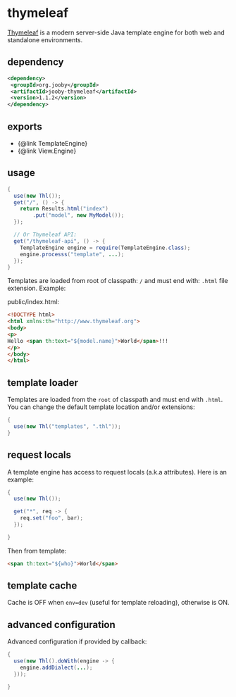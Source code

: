 # thymeleaf

<a href="http://www.thymeleaf.org">Thymeleaf</a> is a modern server-side Java template engine for both web and standalone environments.

## dependency

```xml
<dependency>
 <groupId>org.jooby</groupId>
 <artifactId>jooby-thymeleaf</artifactId>
 <version>1.1.2</version>
</dependency>
```

## exports

* {@link TemplateEngine} 
* {@link View.Engine} 

## usage

```java
{
  use(new Thl());
  get("/", () -> {
    return Results.html("index")
        .put("model", new MyModel());
  });

  // Or Thymeleaf API:
  get("/thymeleaf-api", () -> {
    TemplateEngine engine = require(TemplateEngine.class);
    engine.processs("template", ...);
  });
}
```

Templates are loaded from root of classpath: ```/``` and must end with: ```.html``` file extension. Example:

public/index.html:

```html
<!DOCTYPE html>
<html xmlns:th="http://www.thymeleaf.org">
<body>
<p>
Hello <span th:text="${model.name}">World</span>!!!
</p>
</body>
</html>
```

## template loader

Templates are loaded from the ```root``` of classpath and must end with ```.html```. You can change the default template location and/or extensions:

```java
{
  use(new Thl("templates", ".thl"));
}
```

## request locals

A template engine has access to request locals (a.k.a attributes). Here is an example:

```java
{
  use(new Thl());

  get("*", req -> {
    req.set("foo", bar);
  });

}
```

Then from template:

```html
<span th:text="${who}">World</span>
```

## template cache

Cache is OFF when ```env=dev``` (useful for template reloading), otherwise is ON.

## advanced configuration

Advanced configuration if provided by callback:

```java
{
  use(new Thl().doWith(engine -> {
    engine.addDialect(...);
  }));

}
```

